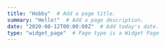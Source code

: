 ```yaml
---
title: "Hobby"  # Add a page title.
summary: "Hello!"  # Add a page description.
date: "2020-08-12T00:00:00Z"  # Add today's date.
type: "widget_page"  # Page type is a Widget Page
---
```

